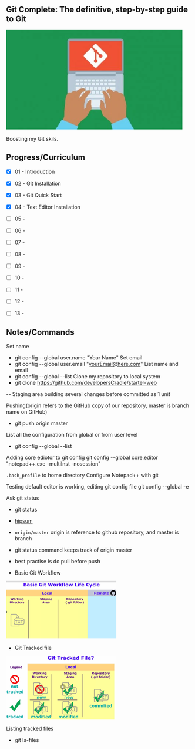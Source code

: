 ## Git Complete: The definitive, step-by-step guide to Git 
![GIT](gitcomplete.jpg)

Boosting my Git skils.

## Progress/Curriculum

- [x] 01 - Introduction 
- [x] 02 - Git Installation
- [x] 03 - Git Quick Start
- [x] 04 - Text Editor Installation
- [ ] 05 - 
- [ ] 06 - 
- [ ] 07 - 
- [ ] 08 - 
- [ ] 09 - 
- [ ] 10 -
- [ ] 11 - 
- [ ] 12 - 
- [ ] 13 - 


## Notes/Commands


Set name
- git config --global user.name "Your Name"
Set email
- git config --global user.email "yourEmail@here.com"
List name and email
- git config --global --list
Clone my repository to local system
- git clone https://github.com/developersCradle/starter-web 

-- Staging area building several changes before committed as 1 unit

Pushing(origin refers to the GitHub copy of our repository, master is branch name on GitHub)
- git push origin master

List all the configuration from global or from user level
- git config --global --list

Adding core ediotor to git config
git config --global core.editor "notepad++.exe -multiInst -nosession"

`.bash_profile` to home directory
Configure Notepad++ with git

Testing default editor is working, editing git config file
git config --global -e

Ask git status
- git status

- [hipsum](https://hipsum.co/)
- `origin/master` origin is reference to github repository, and master is branch
- git status command keeps track of origin master
- best practise is do pull before push

- Basic Git Workflow
<img src="BasicGitWorkflow.PNG" alt="alt text" width="300"/>

- Git Tracked file
<img src="gitTracking.PNG" alt="alt text" width="300"/>

Listing tracked files
- git ls-files


